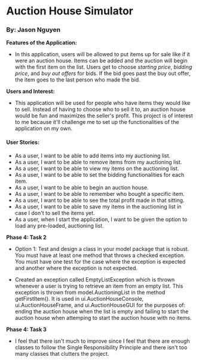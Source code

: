 # Auction House Simulator
### By: Jason Nguyen

**Features of the Application:**

- In this application, users will be allowed to put items up for sale like if
it were an auction house. Items can be added and the auction will begin with the first
item on the list. Users get to choose *starting price*, *bidding price*, and *buy out offers* for bids. If the bid goes past the buy out offer, the item goes to the
last person who made the bid.

**Users and Interest:**

- This application will be used for people who have items they would like to sell. Instead
of having to choose who to sell it to, an auction house would be fun and maximizes the seller's profit. 
This project is of interest to me because it'll challenge me to set up the functionalities of the application
on my own.

#### User Stories:

- As a user, I want to be able to add items into my auctioning list.
- As a user, I want to be able to remove items from my auctioning list.
- As a user, I want to be able to view my items on the auctioning list.
- As a user, I want to be able to set the bidding functionalities for each item.
- As a user, I want to be able to begin an auction house.
- As a user, I want to be able to remember who bought a specific item.
- As a user, I want to be able to see the total profit made in that sitting.
- As a user, I want to be able to save my items in the auctioning list in case I don't
to sell the items yet.
- As a user, when I start the application, I want to be given the option to load any pre-loaded,
auctioning list.

**Phase 4: Task 2**
- Option 1: Test and design a class in your model package that is robust.
You must have at least one method that throws a checked exception.
You must have one test for the case where the exception is expected and another where the exception is not expected.

- Created an exception called EmptyListException which is thrown whenever a user is trying
to retrieve an item from an empty list. This exception is thrown from model.AuctioningList in the method
getFirstItem(). It is used in ui.AuctionHouseConsole, ui.AuctionHouseFrame, and ui.AuctionHouseGUI for the purposes of:
ending the auction house when the list is empty and failing to start the auction house when attemping to start
the auction house with no items.

**Phase 4: Task 3**
- I feel that there isn't much to improve since I feel that there are enough classes to follow the Single Responsibility
Principle and there isn't too many classes that clutters the project.
